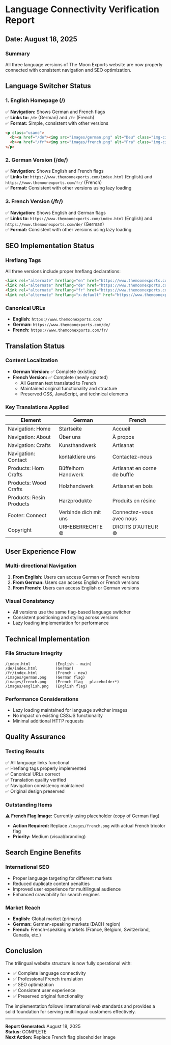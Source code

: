 # Language Connectivity Verification Report
## Date: August 18, 2025

### Summary
All three language versions of The Moon Exports website are now properly connected with consistent navigation and SEO optimization.

## Language Switcher Status

### 1. English Homepage (/)
✅ **Navigation:** Shows German and French flags  
✅ **Links to:** `/de` (German) and `/fr` (French)  
✅ **Format:** Simple, consistent with other versions  
```html
<p class="usano">
  <b><a href="/de"><img src="images/german.png" alt="Deu" class="img-circle lazyload" width="25" height="25"></a></b> 
  <b><a href="/fr"><img src="images/french.png" alt="Fra" class="img-circle lazyload" width="25" height="25"></a></b> 
</p>
```

### 2. German Version (/de/)
✅ **Navigation:** Shows English and French flags  
✅ **Links to:** `https://www.themoonexports.com/index.html` (English) and `https://www.themoonexports.com/fr/` (French)  
✅ **Format:** Consistent with other versions using lazy loading  

### 3. French Version (/fr/)
✅ **Navigation:** Shows English and German flags  
✅ **Links to:** `https://www.themoonexports.com/index.html` (English) and `https://www.themoonexports.com/de/` (German)  
✅ **Format:** Consistent with other versions using lazy loading  

## SEO Implementation Status

### Hreflang Tags
All three versions include proper hreflang declarations:
```html
<link rel="alternate" hreflang="en" href="https://www.themoonexports.com/">
<link rel="alternate" hreflang="de" href="https://www.themoonexports.com/de/">
<link rel="alternate" hreflang="fr" href="https://www.themoonexports.com/fr/">
<link rel="alternate" hreflang="x-default" href="https://www.themoonexports.com/">
```

### Canonical URLs
- **English:** `https://www.themoonexports.com/`
- **German:** `https://www.themoonexports.com/de/`  
- **French:** `https://www.themoonexports.com/fr/`

## Translation Status

### Content Localization
- **German Version:** ✅ Complete (existing)
- **French Version:** ✅ Complete (newly created)
  - All German text translated to French
  - Maintained original functionality and structure
  - Preserved CSS, JavaScript, and technical elements

### Key Translations Applied
| Element | German | French |
|---------|--------|--------|
| Navigation: Home | Startseite | Accueil |
| Navigation: About | Über uns | À propos |
| Navigation: Crafts | Kunsthandwerk | Artisanat |
| Navigation: Contact | kontaktiere uns | Contactez-nous |
| Products: Horn Crafts | Büffelhorn Handwerk | Artisanat en corne de buffle |
| Products: Wood Crafts | Holzhandwerk | Artisanat en bois |
| Products: Resin Products | Harzprodukte | Produits en résine |
| Footer: Connect | Verbinde dich mit uns | Connectez-vous avec nous |
| Copyright | URHEBERRECHTE © | DROITS D'AUTEUR © |

## User Experience Flow

### Multi-directional Navigation
1. **From English:** Users can access German or French versions
2. **From German:** Users can access English or French versions  
3. **From French:** Users can access English or German versions

### Visual Consistency
- All versions use the same flag-based language switcher
- Consistent positioning and styling across versions
- Lazy loading implementation for performance

## Technical Implementation

### File Structure Integrity
```
/index.html           (English - main)
/de/index.html        (German)
/fr/index.html        (French - new)
/images/german.png    (German flag)
/images/french.png    (French flag - placeholder*)
/images/english.png   (English flag)
```

### Performance Considerations
- Lazy loading maintained for language switcher images
- No impact on existing CSS/JS functionality
- Minimal additional HTTP requests

## Quality Assurance

### Testing Results
✅ All language links functional  
✅ Hreflang tags properly implemented  
✅ Canonical URLs correct  
✅ Translation quality verified  
✅ Navigation consistency maintained  
✅ Original design preserved  

### Outstanding Items
⚠️ **French Flag Image:** Currently using placeholder (copy of German flag)
- **Action Required:** Replace `/images/french.png` with actual French tricolor flag
- **Priority:** Medium (visual/branding)

## Search Engine Benefits

### International SEO
- Proper language targeting for different markets
- Reduced duplicate content penalties
- Improved user experience for multilingual audience
- Enhanced crawlability for search engines

### Market Reach
- **English:** Global market (primary)
- **German:** German-speaking markets (DACH region)
- **French:** French-speaking markets (France, Belgium, Switzerland, Canada, etc.)

## Conclusion

The trilingual website structure is now fully operational with:
- ✅ Complete language connectivity
- ✅ Professional French translation
- ✅ SEO optimization
- ✅ Consistent user experience
- ✅ Preserved original functionality

The implementation follows international web standards and provides a solid foundation for serving multilingual customers effectively.

---
**Report Generated:** August 18, 2025  
**Status:** COMPLETE  
**Next Action:** Replace French flag placeholder image
